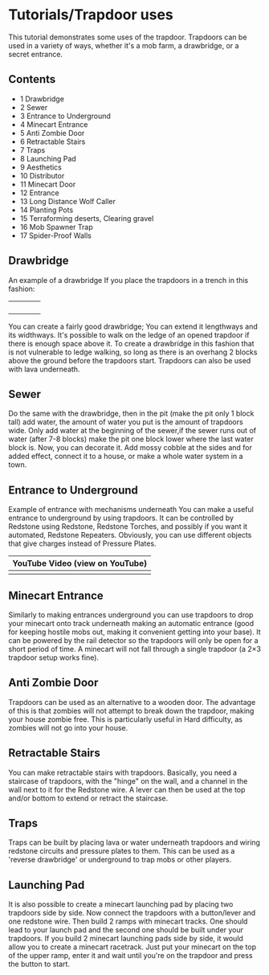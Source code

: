 # Tutorials/Trapdoor uses
This tutorial demonstrates some uses of the trapdoor. Trapdoors can be used in a variety of ways, whether it's a mob farm, a drawbridge, or a secret entrance.

## Contents
- 1 Drawbridge
- 2 Sewer
- 3 Entrance to Underground
- 4 Minecart Entrance
- 5 Anti Zombie Door
- 6 Retractable Stairs
- 7 Traps
- 8 Launching Pad
- 9 Aesthetics
- 10 Distributor
- 11 Minecart Door
- 12 Entrance
- 13 Long Distance Wolf Caller
- 14 Planting Pots
- 15 Terraforming deserts, Clearing gravel
- 16 Mob Spawner Trap
- 17 Spider-Proof Walls

## Drawbridge
An example of a drawbridge
If you place the trapdoors in a trench in this fashion:

|  |  |  |  |
|--|--|--|--|
|  |  |  |  |
|  |  |  |  |
|  |  |  |  |
|  |  |  |  |

You can create a fairly good drawbridge; You can extend it lengthways and its widthways. It's possible to walk on the ledge of an opened trapdoor if there is enough space above it. To create a drawbridge in this fashion that is not vulnerable to ledge walking, so long as there is an overhang 2 blocks above the ground before the trapdoors start. Trapdoors can also be used with lava underneath.

## Sewer
Do the same with the drawbridge, then in the pit (make the pit only 1 block tall) add water, the amount of water you put is the amount of trapdoors wide. Only add water at the beginning of the sewer,if the sewer runs out of water (after 7-8 blocks) make the pit one block lower where the last water block is. Now, you can decorate it. Add mossy cobble at the sides and for added effect, connect it to a house, or make a whole water system in a town.

## Entrance to Underground
Example of entrance with mechanisms underneath
You can make a useful entrance to underground by using trapdoors. It can be controlled by Redstone using Redstone, Redstone Torches, and possibly if you want it automated, Redstone Repeaters. Obviously, you can use different objects that give charges instead of Pressure Plates.

| YouTube Video (view on YouTube) |
|---------------------------------|
|                                 |

## Minecart Entrance
Similarly to making entrances underground you can use trapdoors to drop your minecart onto track underneath making an automatic entrance (good for keeping hostile mobs out, making it convenient getting into your base). It can be powered by the rail detector so the trapdoors will only be open for a short period of time. A minecart will not fall through a single trapdoor (a 2×3 trapdoor setup works fine).

## Anti Zombie Door
Trapdoors can be used as an alternative to a wooden door. The advantage of this is that zombies will not attempt to break down the trapdoor, making your house zombie free. This is particularly useful in Hard difficulty, as zombies will not go into your house.

## Retractable Stairs
You can make retractable stairs with trapdoors. Basically, you need a staircase of trapdoors, with the "hinge" on the wall, and a channel in the wall next to it for the Redstone wire. A lever can then be used at the top and/or bottom to extend or retract the staircase.

## Traps
Traps can be built by placing lava or water underneath trapdoors and wiring redstone circuits and pressure plates to them. This can be used as a 'reverse drawbridge' or underground to trap mobs or other players.

## Launching Pad
It is also possible to create a minecart launching pad by placing two trapdoors side by side. Now connect the trapdoors with a button/lever and one redstone wire. Then build 2 ramps with minecart tracks. One should lead to your launch pad and the second one should be built under your trapdoors. If you build 2 minecart launching pads side by side, it would allow you to create a minecart racetrack. Just put your minecart on the top of the upper ramp, enter it and wait until you're on the trapdoor and press the button to start.

